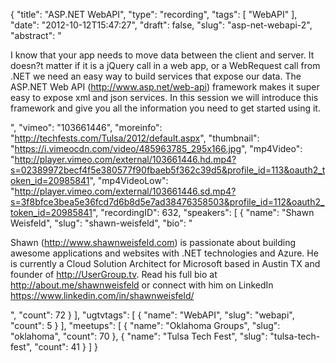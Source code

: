 {
  "title": "ASP.NET WebAPI",
  "type": "recording",
  "tags": [
    "WebAPI"
  ],
  "date": "2012-10-12T15:47:27",
  "draft": false,
  "slug": "asp-net-webapi-2",
  "abstract": "<p>I know that your app needs to move data between the client and server. It doesn?t matter if it is a jQuery call in a web app, or a WebRequest call from .NET we need an easy way to build services that expose our data. The ASP.NET Web API (http://www.asp.net/web-api) framework makes it super easy to expose xml and json services. In this session we will introduce this framework and give you all the information you need to get started using it.</p>",
  "vimeo": "103661446",
  "moreinfo": "http://techfests.com/Tulsa/2012/default.aspx",
  "thumbnail": "https://i.vimeocdn.com/video/485963785_295x166.jpg",
  "mp4Video": "http://player.vimeo.com/external/103661446.hd.mp4?s=02389972becf4f5e380577f90fbaeb5f362c39d5&profile_id=113&oauth2_token_id=20985841",
  "mp4VideoLow": "http://player.vimeo.com/external/103661446.sd.mp4?s=3f8bfce3bea5e36fcd7d6b8d5e7ad38476358503&profile_id=112&oauth2_token_id=20985841",
  "recordingID": 632,
  "speakers": [
    {
      "name": "Shawn Weisfeld",
      "slug": "shawn-weisfeld",
      "bio": "<p>Shawn (http://www.shawnweisfeld.com) is passionate about building awesome applications and websites with .NET technologies and Azure. He is currently a Cloud Solution Architect for Microsoft based in Austin TX and founder of http://UserGroup.tv. Read his full bio at http://about.me/shawnweisfeld or connect with him on LinkedIn https://www.linkedin.com/in/shawnweisfeld/</p>",
      "count": 72
    }
  ],
  "ugtvtags": [
    {
      "name": "WebAPI",
      "slug": "webapi",
      "count": 5
    }
  ],
  "meetups": [
    {
      "name": "Oklahoma Groups",
      "slug": "oklahoma",
      "count": 70
    },
    {
      "name": "Tulsa Tech Fest",
      "slug": "tulsa-tech-fest",
      "count": 41
    }
  ]
}
